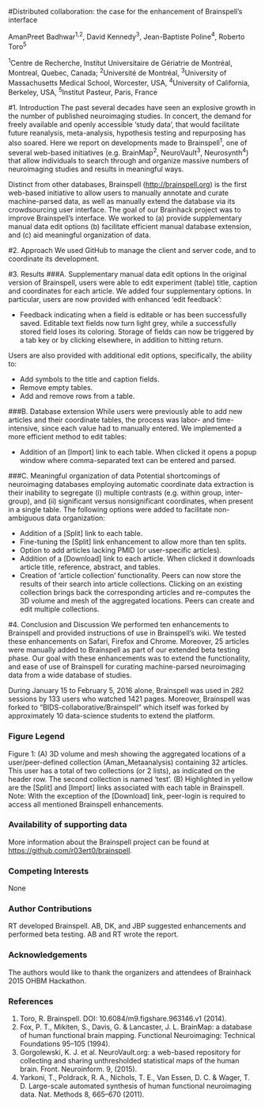 #Distributed collaboration: the case for the enhancement of Brainspell’s interface

AmanPreet Badhwar<sup>1,2</sup>, David Kennedy<sup>3</sup>, Jean-Baptiste Poline<sup>4</sup>, Roberto Toro<sup>5</sup>

<sup>1</sup>Centre de Recherche, Institut Universitaire de Gériatrie de Montréal, Montreal, Quebec, Canada; <sup>2</sup>Université de Montréal, <sup>3</sup>University of Massachusetts Medical School, Worcester, USA, <sup>4</sup>University of California, Berkeley, USA,  <sup>5</sup>Institut Pasteur, Paris, France

#1.	Introduction
The past several decades have seen an explosive growth in the number of published neuroimaging studies. In concert, the demand for freely available and openly accessible ‘study data’, that would facilitate future reanalysis, meta-analysis, hypothesis testing and repurposing has also soared. Here we report on developments made to Brainspell<sup>1</sup>, one of several web-based initiatives (e.g. BrainMap<sup>2</sup>, NeuroVault<sup>3</sup>, Neurosynth<sup>4</sup>) that allow individuals to search through and organize massive numbers of neuroimaging studies and results in meaningful ways.

Distinct from other databases, Brainspell (http://brainspell.org) is the first web-based initiative to allow users to manually annotate and curate machine-parsed data, as well as manually extend the database via its crowdsourcing user interface. The goal of our Brainhack project was to improve Brainspell’s interface. We worked to (a) provide supplementary manual data edit options (b) facilitate efficient manual database extension, and (c) aid meaningful organization of data.

#2.	Approach
We used GitHub to manage the client and server code, and to coordinate its development.

#3.	Results
###A. Supplementary manual data edit options
In the original version of Brainspell, users were able to edit experiment (table) title, caption and coordinates for each article. We added four supplementary options. In particular, users are now provided with enhanced ‘edit feedback’:
*	Feedback indicating when a field is editable or has been successfully saved. Editable text fields now turn light grey, while a successfully stored field loses its coloring. Storage of fields can now be triggered by a tab key or by clicking elsewhere, in addition to hitting return.

Users are also provided with additional edit options, specifically, the ability to:
*	Add symbols to the title and caption fields.
*	Remove empty tables.
*	Add and remove rows from a table. 

###B. Database extension
While users were previously able to add new articles and their coordinate tables, the process was labor- and time-intensive, since each value had to manually entered. We implemented a more efficient method to edit tables:
*	Addition of an [Import] link to each table. When clicked it opens a popup window where comma-separated text can be entered and parsed.

###C.	Meaningful organization of data
Potential shortcomings of neuroimaging databases employing automatic coordinate data extraction is their inability to segregate (i) multiple contrasts (e.g. within group, inter-group), and (ii) significant versus nonsignificant coordinates, when present in a single table. The following options were added to facilitate non-ambiguous data organization:
 
* Addition of a [Split] link to each table.
* Fine-tuning the [Split] link enhancement to allow more than ten splits. 
* Option to add articles lacking PMID (or user-specific articles).    
* Addition of a [Download] link to each article. When clicked it downloads article title, reference, abstract, and tables.
* Creation of ‘article collection’ functionality. Peers can now store the results of their search into article collections. Clicking on an existing collection brings back the corresponding articles and re-computes the 3D volume and mesh of the aggregated locations. Peers can create and edit multiple collections.

#4.	Conclusion and Discussion
We performed ten enhancements to Brainspell and provided instructions of use in Brainspell’s wiki. We tested these enhancements on Safari, Firefox and Chrome. Moreover, 25 articles were manually added to Brainspell as part of our extended beta testing phase. Our goal with these enhancements was to extend the functionality, and ease of use of Brainspell for curating machine-parsed neuroimaging data from a wide database of studies.

During January 15 to February 5, 2016 alone, Brainspell was used in 282 sessions by 133 users who watched 1421 pages. Moreover, Brainspell was forked to “BIDS-collaborative/Brainspell” which itself was forked by approximately 10 data-science students to extend the platform.

 
### Figure Legend
Figure 1: (A)  3D volume and mesh showing the aggregated locations of a user/peer-defined collection (Aman_Metaanalysis) containing 32 articles. This user has a total of two collections (or 2 lists), as indicated on the header row. The second collection is named ‘test’. (B) Highlighted in yellow are the [Split] and [Import] links associated with each table in Brainspell. Note: With the exception of the [Download] link, peer-login is required to access all mentioned Brainspell enhancements.

### Availability of supporting data
More information about the Brainspell project can be found at https://github.com/r03ert0/brainspell.

### Competing Interests
None

### Author Contributions
RT developed Brainspell. AB, DK, and JBP suggested enhancements and performed beta testing. AB and RT wrote the report.

### Acknowledgements
The authors would like to thank the organizers and attendees of Brainhack 2015 OHBM Hackathon.

### References
1.	Toro, R. Brainspell. DOI: 10.6084/m9.figshare.963146.v1 (2014).
2.	Fox, P. T., Mikiten, S., Davis, G. & Lancaster, J. L. BrainMap: a database of human functional brain mapping. Functional Neuroimaging: Technical Foundations 95–105 (1994).
3.	Gorgolewski, K. J. et al. NeuroVault.org: a web-based repository for collecting and sharing unthresholded statistical maps of the human brain. Front. Neuroinform. 9, (2015).
4.	Yarkoni, T., Poldrack, R. A., Nichols, T. E., Van Essen, D. C. & Wager, T. D. Large-scale automated synthesis of human functional neuroimaging data. Nat. Methods 8, 665–670 (2011).
